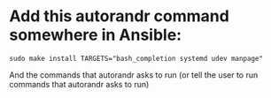 # Add this autorandr command somewhere in Ansible:

`sudo make install TARGETS="bash_completion systemd udev manpage"`

And the commands that autorandr asks to run (or tell the user to run commands that autorandr asks to run)
